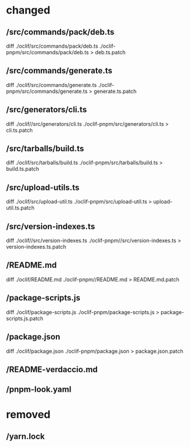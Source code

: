 # changed
## /src/commands/pack/deb.ts
diff ./oclif/src/commands/pack/deb.ts ./oclif-pnpm/src/commands/pack/deb.ts > deb.ts.patch

## /src/commands/generate.ts
diff ./oclif/src/commands/generate.ts ./oclif-pnpm/src/commands/generate.ts > generate.ts.patch

## /src/generators/cli.ts
diff ./oclif//src/generators/cli.ts ./oclif-pnpm/src/generators/cli.ts > cli.ts.patch

## /src/tarballs/build.ts
diff ./oclif/src/tarballs/build.ts ./oclif-pnpm/src/tarballs/build.ts > build.ts.patch

## /src/upload-utils.ts
diff ./oclif/src/upload-util.ts ./oclif-pnpm/src/upload-util.ts > upload-util.ts.patch

## /src/version-indexes.ts
diff ./oclif//src/version-indexes.ts ./oclif-pnpm//src/version-indexes.ts > version-indexes.ts.patch

## /README.md
diff ./oclif/README.md ./oclif-pnpm//README.md > README.md.patch

## /package-scripts.js
diff ./oclif/package-scripts.js ./oclif-pnpm/package-scripts.js > package-scripts.js.patch

## /package.json
diff ./oclif/package.json ./oclif-pnpm/package.json > package.json.patch

## /README-verdaccio.md
## /pnpm-look.yaml

# removed 
## /yarn.lock
